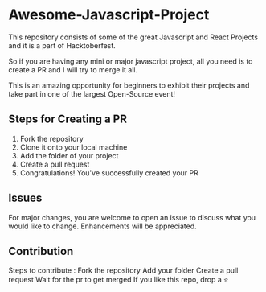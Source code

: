 # Awesome-Javascript-Project
This repository consists of some of the great Javascript and React Projects and it is a part of Hacktoberfest.

So if you are having any mini or major javascript project, all you need is to create a PR and I will try to merge it all.

This is an amazing opportunity for beginners to exhibit their projects and take part in one of the largest Open-Source event!

## Steps for Creating a PR
1. Fork the repository
2. Clone it onto your local machine
2. Add the folder of your project
3. Create a pull request
4. Congratulations! You've successfully created your PR

## Issues
For major changes, you are welcome to open an issue to discuss what you would like to change. Enhancements will be appreciated.

## Contribution
Steps to contribute :
Fork the repository
Add your folder
Create a pull request
Wait for the pr to get merged
If you like this repo, drop a ⭐

